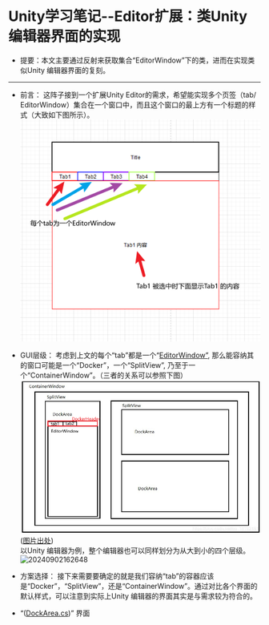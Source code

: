 # Unity学习笔记--Editor扩展：类Unity编辑器界面的实现

- 提要：本文主要通过反射来获取集合“EditorWindow”下的类，进而在实现类似Unity 编辑器界面的复刻。
---
- 前言： 这阵子接到一个扩展Unity Editor的需求，希望能实现多个页签（tab/ EditorWindow）集合在一个窗口中，而且这个窗口的最上方有一个标题的样式（大致如下图所示）。 \
![20240826182334](https://raw.githubusercontent.com/hwubh/Temp-Pics/main/20240826182334.png)

- GUI层级： 考虑到上文的每个“tab”都是一个“<a href="https://docs.unity3d.com/6000.0/Documentation/ScriptReference/EditorWindow.html">EditorWindow”</a>, 那么能容纳其的窗口可能是一个“Docker”，一个“SplitView”, 乃至于一个“ContainerWindow”。（三者的关系可以参照下图）\
![20240828103437](https://raw.githubusercontent.com/hwubh/Temp-Pics/main/20240828103437.png) (<a href=https://blog.csdn.net/qq_18192161/article/details/107867320>图片出处</a>) <br>
以Unity 编辑器为例，整个编辑器也可以同样划分为从大到小的四个层级。<br>![20240902162648](https://raw.githubusercontent.com/hwubh/Temp-Pics/main/20240902162648.png)

- 方案选择：
接下来需要要确定的就是我们容纳“tab”的容器应该是“Docker”，“SplitView”，还是“ContainerWindow”。通过对比各个界面的默认样式，可以注意到实际上Unity 编辑器的界面其实是与需求较为符合的。<br>
- “(<a href=https://github.com/Unity-Technologies/UnityCsReference/blob/master/Editor/Mono/GUI/DockArea.cs>DockArea.cs</a>)” 界面